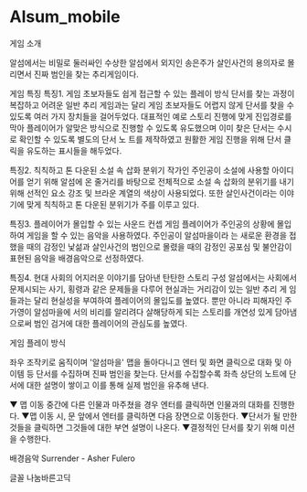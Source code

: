 # Alsum_mobile
게임 소개

알섬에서는 비밀로 둘러싸인 수상한 알섬에서
외지인 송은주가 살인사건의 용의자로 몰리면서 진짜 범인을 찾는 추리게임이다.


게임 특징
특징1. 게임 초보자들도 쉽게 접근할 수 있는 플레이 방식
단서를 찾는 과정이 복잡하고 어려운 일반 추리 게임과는 달리 게임 초보자들도 어렵지 않게 단서를 찾을
수 있도록 여러 가지 장치들을 걸어두었다. 대표적인 예로 스토리 진행에 맞게 진입경로를 막아 플레이어가
알맞은 방식으로 진행할 수 있도록 유도했으며 이미 찾은 단서는 수시로 확인할 수 있도록 별도의 단서 노
트를 제작하였고 원활한 게임 진행을 위해 단서 클릭을 유도하는 표시들을 해두었다.


특징2. 칙칙하고 톤 다운된 소설 속 삽화 분위기
작가인 주인공이 소설에 사용할 아이디어를 얻기 위해 알섬에 온 줄거리를 바탕으로 전체적으로 소설 속
삽화의 분위기를 내기 위해 선적인 요소 강조 및 브라운 계열의 색상이 사용되었다. 또한 살인사건이라는
이야기에 맞게 칙칙하고 톤 다운된 분위기가 주를 이루고 있다.


특징3. 플레이어가 몰입할 수 있는 사운드 컨셉
게임 플레이어가 주인공의 상황에 몰입하여 게임을 할 수 있는 음악을 사용하였다. 주인공이 알섬마을이라
는 새로운 환경을 접했을 때의 감정인 낯섦과 살인사건의 범인으로 몰렸을 때의 감정인 공포심 및 불안감이
표현된 음악을 배경음악으로 선정하였다.


특징4. 현대 사회의 어지러운 이야기를 담아낸 탄탄한 스토리 구성
알섬에서는 사회에서 문제시되는 사기, 횡령과 같은 문제들을 다루어 현실과는 거리감이 있는 일반 추리 게
임들과는 달리 현실성을 부여하여 플레이어의 몰입도를 높였다. 뿐만 아니라 피해자인 주가영이 알섬마을에
서의 비리를 알리려다 살해당하게 되는 스토리를 개연성 있게 담아냄으로써 범인 검거에 대한 플레이어의
관심도를 높였다.

게임 플레이 방식


좌우 조작키로 움직이며 '알섬마을' 맵을 돌아다니고 엔터 및 화면 클릭으로 대화 및 아이템 등 단서를 수집하며 진짜 범인을 찾는다. 단서를 수집할수록 좌측 상단의 노트에 단서에 대한 설명이 쌓이고 이를 통해 실제 범인을 유추해 낸다.


▼ 맵 이동 중간에 다른 인물과 마주쳤을 경우 엔터를 클릭하면 인물과의 대화를 진행한다.
▼맵 이동 시, 문 앞에서 엔터를 클릭하면 다음 장면으로 이동한다.
▼단서가 될 만한 것들을 클릭하면 그것들에 대한 부연 설명이 나온다.
▼결정적인 단서를 찾기 위해 미션을 수행한다.


배경음악
Surrender - Asher Fulero

글꼴
나눔바른고딕